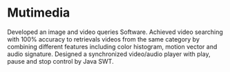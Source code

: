 Mutimedia
=========
Developed an image and video queries Software. Achieved video searching with 100% accuracy to retrievals videos from the same category by combining different features including color histogram, motion vector and audio signature. Designed a synchronized video/audio player with play, pause and stop control by Java SWT.
